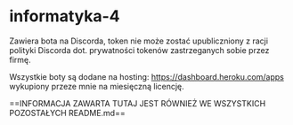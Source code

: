 # informatyka-4

Zawiera bota na Discorda, token nie może zostać upubliczniony z racji polityki Discorda dot. prywatności
tokenów zastrzeganych sobie przez firmę.


Wszystkie boty są dodane na hosting: https://dashboard.heroku.com/apps wykupiony przeze mnie na
miesięczną licencję.

==INFORMACJA ZAWARTA TUTAJ JEST RÓWNIEŻ WE WSZYSTKICH POZOSTAŁYCH README.md==
